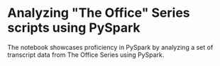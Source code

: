 # Analyzing "The Office" Series scripts using PySpark
The notebook showcases proficiency in PySpark by analyzing a set of transcript data from The Office Series using PySpark.
